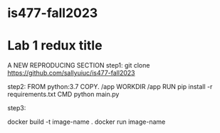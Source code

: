 # is477-fall2023
# Lab 1 redux title 

A NEW REPRODUCING SECTION
step1: git clone https://github.com/sallyuiuc/is477-fall2023

step2:  FROM python:3.7
        COPY. /app
        WORKDIR /app
        RUN pip install -r requirements.txt
        CMD python main.py

step3:

docker build -t image-name .
docker run image-name
